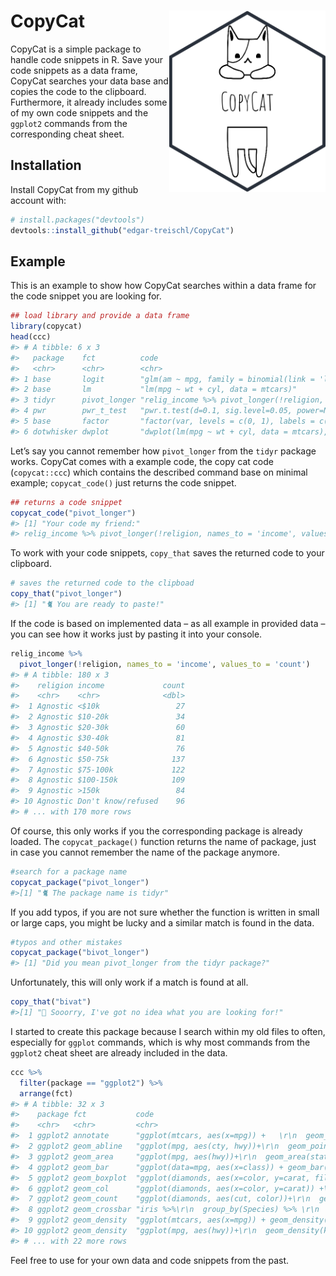
<!-- README.md is generated from README.Rmd. Please edit that file -->

# CopyCat <img src="man/figures/sticker.png" align="right" width="250/"/>

<!-- badges: start -->
<!-- badges: end -->

CopyCat is a simple package to handle code snippets in R. Save your code
snippets as a data frame, CopyCat searches your data base and copies the
code to the clipboard. Furthermore, it already includes some of my own
code snippets and the `ggplot2` commands from the corresponding cheat
sheet.

## Installation

Install CopyCat from my github account with:

``` r
# install.packages("devtools")
devtools::install_github("edgar-treischl/CopyCat")
```

## Example

This is an example to show how CopyCat searches within a data frame for
the code snippet you are looking for.

``` r
## load library and provide a data frame 
library(copycat)
head(ccc)
#> # A tibble: 6 x 3
#>   package    fct          code                                                  
#>   <chr>      <chr>        <chr>                                                 
#> 1 base       logit        "glm(am ~ mpg, family = binomial(link = 'logit'), dat~
#> 2 base       lm           "lm(mpg ~ wt + cyl, data = mtcars)"                   
#> 3 tidyr      pivot_longer "relig_income %>% pivot_longer(!religion, names_to = ~
#> 4 pwr        pwr_t_test   "pwr.t.test(d=0.1, sig.level=0.05, power=NULL, n=32,t~
#> 5 base       factor       "factor(var, levels = c(0, 1), labels = c(\"0\", \"1\~
#> 6 dotwhisker dwplot       "dwplot(lm(mpg ~ wt + cyl, data = mtcars), \r\n      ~
```

Let’s say you cannot remember how `pivot_longer` from the `tidyr`
package works. CopyCat comes with a example code, the copy cat code
(`copycat::ccc`) which contains the described command base on minimal
example; `copycat_code()` just returns the code snippet.

``` r
## returns a code snippet
copycat_code("pivot_longer")
#> [1] "Your code my friend:"
#> relig_income %>% pivot_longer(!religion, names_to = 'income', values_to = 'count')
```

To work with your code snippets, `copy_that` saves the returned code to
your clipboard.

``` r
# saves the returned code to the clipboad
copy_that("pivot_longer")
#> [1] "🐈 You are ready to paste!"
```

If the code is based on implemented data – as all example in provided
data – you can see how it works just by pasting it into your console.

``` r
relig_income %>% 
  pivot_longer(!religion, names_to = 'income', values_to = 'count')
#> # A tibble: 180 x 3
#>    religion income             count
#>    <chr>    <chr>              <dbl>
#>  1 Agnostic <$10k                 27
#>  2 Agnostic $10-20k               34
#>  3 Agnostic $20-30k               60
#>  4 Agnostic $30-40k               81
#>  5 Agnostic $40-50k               76
#>  6 Agnostic $50-75k              137
#>  7 Agnostic $75-100k             122
#>  8 Agnostic $100-150k            109
#>  9 Agnostic >150k                 84
#> 10 Agnostic Don't know/refused    96
#> # ... with 170 more rows
```

Of course, this only works if you the corresponding package is already
loaded. The `copycat_package()` function returns the name of package,
just in case you cannot remember the name of the package anymore.

``` r
#search for a package name 
copycat_package("pivot_longer")
#>[1] "🐈 The package name is tidyr"
```

If you add typos, if you are not sure whether the function is written in
small or large caps, you might be lucky and a similar match is found in
the data.

``` r
#typos and other mistakes 
copycat_package("bivot_longer")
#> [1] "Did you mean pivot_longer from the tidyr package?"
```

Unfortunately, this will only work if a match is found at all.

``` r
copy_that("bivat")
#>[1] "💩 Sooorry, I've got no idea what you are looking for!"
```

I started to create this package because I search within my old files to
often, especially for `ggplot` commands, which is why most commands from
the `ggplot2` cheat sheet are already included in the data.

``` r
ccc %>% 
  filter(package == "ggplot2") %>% 
  arrange(fct)
#> # A tibble: 32 x 3
#>    package fct           code                                                   
#>    <chr>   <chr>         <chr>                                                  
#>  1 ggplot2 annotate      "ggplot(mtcars, aes(x=mpg)) +   \r\n  geom_histogram(c~
#>  2 ggplot2 geom_abline   "ggplot(mpg, aes(cty, hwy))+\r\n  geom_point()+\r\n  g~
#>  3 ggplot2 geom_area     "ggplot(mpg, aes(hwy))+\r\n  geom_area(stat = \"bin\")"
#>  4 ggplot2 geom_bar      "ggplot(data=mpg, aes(x=class)) + geom_bar()"          
#>  5 ggplot2 geom_boxplot  "ggplot(diamonds, aes(x=color, y=carat, fill=color)) +~
#>  6 ggplot2 geom_col      "ggplot(diamonds, aes(x=color, y=carat)) +\r\n  geom_c~
#>  7 ggplot2 geom_count    "ggplot(diamonds, aes(cut, color))+\r\n  geom_count()" 
#>  8 ggplot2 geom_crossbar "iris %>%\r\n  group_by(Species) %>% \r\n  summarise(m~
#>  9 ggplot2 geom_density  "ggplot(mtcars, aes(x=mpg)) + geom_density(alpha=.2, f~
#> 10 ggplot2 geom_density  "ggplot(mpg, aes(hwy))+\r\n  geom_density(kernel = \"g~
#> # ... with 22 more rows
```

Feel free to use for your own data and code snippets from the past.
